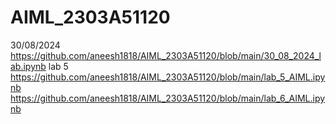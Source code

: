 # AIML_2303A51120

30/08/2024   https://github.com/aneesh1818/AIML_2303A51120/blob/main/30_08_2024_lab.ipynb
lab 5 https://github.com/aneesh1818/AIML_2303A51120/blob/main/lab_5_AIML.ipynb
https://github.com/aneesh1818/AIML_2303A51120/blob/main/lab_6_AIML.ipynb
